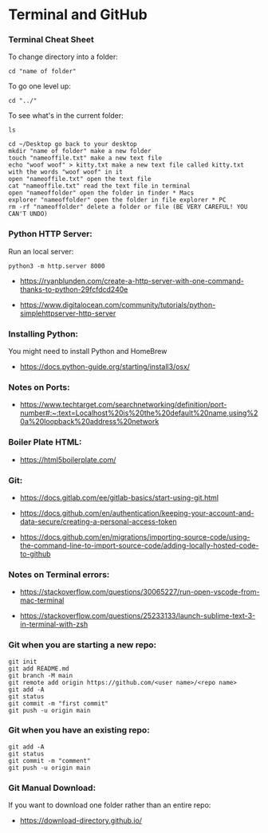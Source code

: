 
# Terminal and GitHub 


### Terminal Cheat Sheet

To change directory into a folder:

	cd "name of folder" 

To go one level up:

	cd "../" 

To see what's in the current folder:

	ls 

	cd ~/Desktop go back to your desktop 
	mkdir "name of folder" make a new folder
	touch "nameoffile.txt" make a new text file
	echo "woof woof" > kitty.txt make a new text file called kitty.txt with the words "woof woof" in it
	open "nameoffile.txt" open the text file
	cat "nameoffile.txt" read the text file in terminal
	open "nameoffolder" open the folder in finder * Macs
	explorer "nameoffolder" open the folder in file explorer * PC
	rm -rf "nameoffolder" delete a folder or file (BE VERY CAREFUL! YOU CAN'T UNDO)




### Python HTTP Server:

Run an local server:

	python3 -m http.server 8000

- https://ryanblunden.com/create-a-http-server-with-one-command-thanks-to-python-29fcfdcd240e 

- https://www.digitalocean.com/community/tutorials/python-simplehttpserver-http-server 


### Installing Python:

You might need to install Python and HomeBrew 
- https://docs.python-guide.org/starting/install3/osx/

### Notes on Ports:

- https://www.techtarget.com/searchnetworking/definition/port-number#:~:text=Localhost%20is%20the%20default%20name,using%20a%20loopback%20address%20network




### Boiler Plate HTML:

- https://html5boilerplate.com/ 





### Git:

- https://docs.gitlab.com/ee/gitlab-basics/start-using-git.html

- https://docs.github.com/en/authentication/keeping-your-account-and-data-secure/creating-a-personal-access-token

- https://docs.github.com/en/migrations/importing-source-code/using-the-command-line-to-import-source-code/adding-locally-hosted-code-to-github




### Notes on Terminal errors:

- https://stackoverflow.com/questions/30065227/run-open-vscode-from-mac-terminal

- https://stackoverflow.com/questions/25233133/launch-sublime-text-3-in-terminal-with-zsh


### Git when you are starting a new repo:

	git init
	git add README.md
	git branch -M main
	git remote add origin https://github.com/<user name>/<repo name>
	git add -A 
	git status
	git commit -m "first commit" 
	git push -u origin main


### Git when you have an existing repo:

	git add -A  
	git status    
	git commit -m "comment"
	git push -u origin main  



### Git Manual Download:

If you want to download one folder rather than an entire repo:

- https://download-directory.github.io/

